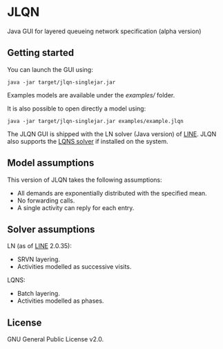 # JLQN
Java GUI for layered queueing network specification (alpha version)

## Getting started
You can launch the GUI using:
```
java -jar target/jlqn-singlejar.jar
``` 
Examples models are available under the *examples/* folder.

It is also possible to open directly a model using:
```
java -jar target/jlqn-singlejar.jar examples/example.jlqn
``` 
The JLQN GUI is shipped with the LN solver (Java version) of [LINE](https://line-solver.sourceforge.net/). JLQN also supports the [LQNS solver](https://www.sce.carleton.ca/rads/lqns/) if installed on the system. 

## Model assumptions
This version of JLQN takes the following assumptions: 
* All demands are exponentially distributed with the specified mean.
* No forwarding calls.
* A single activity can reply for each entry.

## Solver assumptions
LN (as of [LINE](https://github.com/imperial-qore/line-solver) 2.0.35):
* SRVN layering.
* Activities modelled as successive visits.
  
LQNS:
* Batch layering.
* Activities modelled as phases.

## License
GNU General Public License v2.0. 
